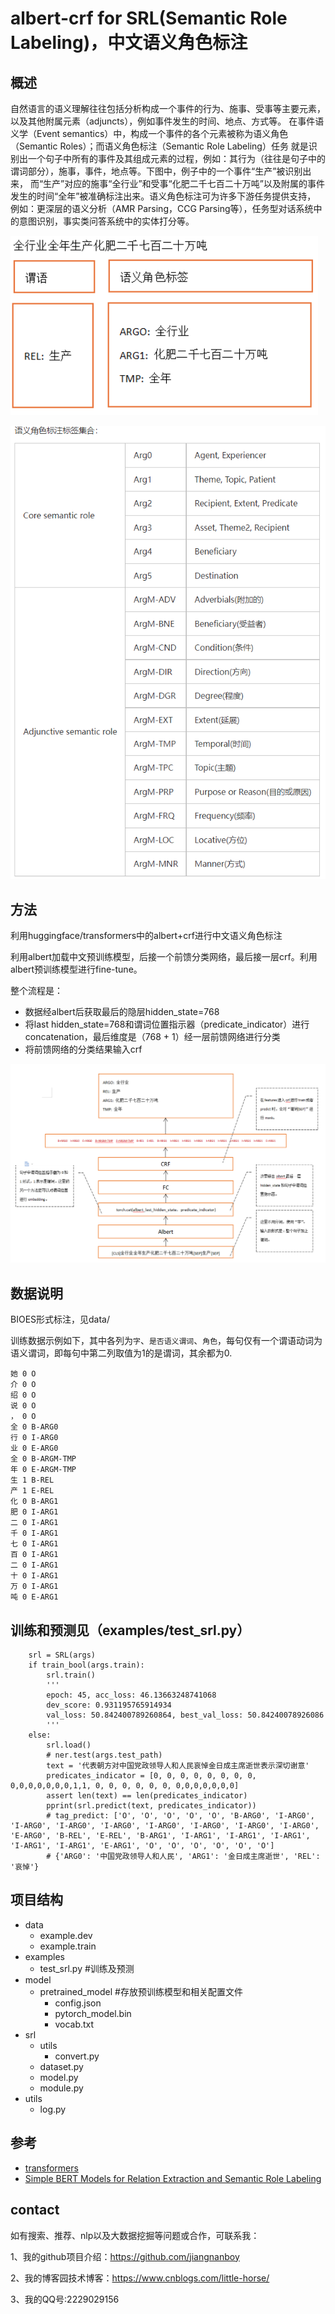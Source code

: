 # albert-crf for SRL(Semantic Role Labeling)，中文语义角色标注

## 概述
自然语言的语义理解往往包括分析构成一个事件的行为、施事、受事等主要元素，以及其他附属元素（adjuncts），例如事件发生的时间、地点、方式等。
在事件语义学（Event semantics）中，构成一个事件的各个元素被称为语义角色（Semantic Roles）；而语义角色标注（Semantic Role Labeling）任务
就是识别出一个句子中所有的事件及其组成元素的过程，例如：其行为（往往是句子中的谓词部分），施事，事件，地点等。下图中，例子中的一个事件“生产”被识别出来，
而“生产”对应的施事“全行业”和受事“化肥二千七百二十万吨”以及附属的事件发生的时间“全年”被准确标注出来。语义角色标注可为许多下游任务提供支持，
例如：更深层的语义分析（AMR Parsing，CCG Parsing等），任务型对话系统中的意图识别，事实类问答系统中的实体打分等。

![image](https://raw.githubusercontent.com/jiangnanboy/albert_srl/master/image/example.png)

![image](https://raw.githubusercontent.com/jiangnanboy/albert_srl/master/image/label_table.png)

## 方法

利用huggingface/transformers中的albert+crf进行中文语义角色标注

利用albert加载中文预训练模型，后接一个前馈分类网络，最后接一层crf。利用albert预训练模型进行fine-tune。

整个流程是：

- 数据经albert后获取最后的隐层hidden_state=768
- 将last hidden_state=768和谓词位置指示器（predicate_indicator）进行concatenation，最后维度是（768 + 1）经一层前馈网络进行分类
- 将前馈网络的分类结果输入crf

![image](https://raw.githubusercontent.com/jiangnanboy/albert_srl/master/image/albert-crf-srl.png)

 ## 数据说明

BIOES形式标注，见data/

训练数据示例如下，其中各列为`字`、`是否语义谓词`、`角色`，每句仅有一个谓语动词为语义谓词，即每句中第二列取值为1的是谓词，其余都为0.

```
她 0 O
介 0 O
绍 0 O
说 0 O
， 0 O
全 0 B-ARG0
行 0 I-ARG0
业 0 E-ARG0
全 0 B-ARGM-TMP
年 0 E-ARGM-TMP
生 1 B-REL
产 1 E-REL
化 0 B-ARG1
肥 0 I-ARG1
二 0 I-ARG1
千 0 I-ARG1
七 0 I-ARG1
百 0 I-ARG1
二 0 I-ARG1
十 0 I-ARG1
万 0 I-ARG1
吨 0 E-ARG1
```

## 训练和预测见（examples/test_srl.py）

```
    srl = SRL(args)
    if train_bool(args.train):
        srl.train()
        '''
        epoch: 45, acc_loss: 46.13663248741068
        dev_score: 0.931195765914934
        val_loss: 50.842400789260864, best_val_loss: 50.84240078926086
        '''
    else:
        srl.load()
        # ner.test(args.test_path)
        text = '代表朝方对中国党政领导人和人民哀悼金日成主席逝世表示深切谢意'
        predicates_indicator = [0, 0, 0, 0, 0, 0, 0, 0, 0,0,0,0,0,0,0,1,1, 0, 0, 0, 0, 0, 0, 0,0,0,0,0,0,0]
        assert len(text) == len(predicates_indicator)
        pprint(srl.predict(text, predicates_indicator))    
        # tag_predict: ['O', 'O', 'O', 'O', 'O', 'B-ARG0', 'I-ARG0', 'I-ARG0', 'I-ARG0', 'I-ARG0', 'I-ARG0', 'I-ARG0', 'I-ARG0', 'I-ARG0', 'E-ARG0', 'B-REL', 'E-REL', 'B-ARG1', 'I-ARG1', 'I-ARG1', 'I-ARG1', 'I-ARG1', 'I-ARG1', 'E-ARG1', 'O', 'O', 'O', 'O', 'O', 'O']
        # {'ARG0': '中国党政领导人和人民', 'ARG1': '金日成主席逝世', 'REL': '哀悼'}
```

## 项目结构
- data
    - example.dev
    - example.train
- examples
    - test_srl.py #训练及预测
- model
    - pretrained_model #存放预训练模型和相关配置文件
        - config.json
        - pytorch_model.bin
        - vocab.txt
- srl
    - utils
        - convert.py
    - dataset.py
    - model.py
    - module.py
- utils
    - log.py

## 参考
- [transformers](https://github.com/huggingface/transformers)
- [Simple BERT Models for Relation Extraction and Semantic Role Labeling](https://arxiv.org/pdf/1904.05255.pdf)

## contact

如有搜索、推荐、nlp以及大数据挖掘等问题或合作，可联系我：

1、我的github项目介绍：https://github.com/jiangnanboy

2、我的博客园技术博客：https://www.cnblogs.com/little-horse/

3、我的QQ号:2229029156